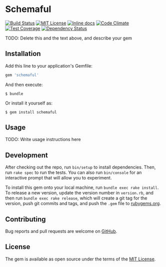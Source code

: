# Schemaful

[![Build Status](https://travis-ci.org/smaximov/schemaful.svg?branch=master)](https://travis-ci.org/smaximov/schemaful)
[![MIT License](https://img.shields.io/badge/license-MIT-green.svg)](http://opensource.org/licenses/MIT)
[![Inline docs](http://inch-ci.org/github/smaximov/schemaful.svg?branch=master)](http://inch-ci.org/github/smaximov/schemaful)
[![Code Climate](https://codeclimate.com/github/smaximov/schemaful/badges/gpa.svg)](https://codeclimate.com/github/smaximov/schemaful)
[![Test Coverage](https://codeclimate.com/github/smaximov/schemaful/badges/coverage.svg)](https://codeclimate.com/github/smaximov/schemaful/coverage)
[![Dependency Status](https://gemnasium.com/badges/github.com/smaximov/schemaful.svg)](https://gemnasium.com/github.com/smaximov/schemaful)

TODO: Delete this and the text above, and describe your gem

## Installation

Add this line to your application's Gemfile:

```ruby
gem 'schemaful'
```

And then execute:

    $ bundle

Or install it yourself as:

    $ gem install schemaful

## Usage

TODO: Write usage instructions here

## Development

After checking out the repo, run `bin/setup` to install dependencies.
Then, run `rake spec` to run the tests.
You can also run `bin/console` for an interactive prompt that will allow you to experiment.

To install this gem onto your local machine, run `bundle exec rake install`.
To release a new version, update the version number in `version.rb`,
and then run `bundle exec rake release`, which will create a git tag for the version,
push git commits and tags, and push the `.gem` file to [rubygems.org](https://rubygems.org).

## Contributing

Bug reports and pull requests are welcome on [GitHub](https://github.com/smaximov/schemaful).


## License

The gem is available as open source under the terms of the [MIT License](http://opensource.org/licenses/MIT).
